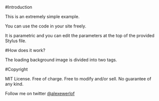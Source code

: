 #Introduction

This is an extremely simple example.

You can use the code in your site freely.

It is parametric and you can edit the parameters at the top of the provided Stylus file.

#How does it work?

The loading background image is divided into two tags.

#Copyright

MIT License. Free of charge. Free to modify and/or sell.
No guarantee of any kind.

Follow me on twitter [@alexewerlof](https://www.twitter.com/alexewerlof)

